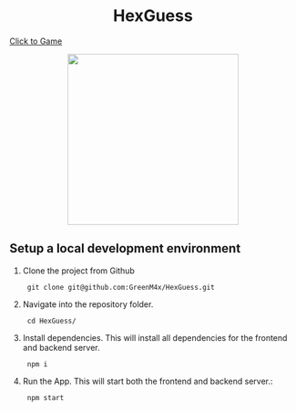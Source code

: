 <h1 align="center">HexGuess</h1>
  <a  align="center" textalign="center" href="https://hexguess.kellerkind.dev/"> Click to Game </a>
<p align="center">
  <img src="https://puu.sh/K3Vq3/8afb57af53.png" style="width: 300px" />
</p>

## Setup a local development environment
1. Clone the project from Github

        git clone git@github.com:GreenM4x/HexGuess.git

2. Navigate into the repository folder.

        cd HexGuess/

3. Install dependencies. This will install all dependencies for the frontend and backend server.

        npm i
        
4. Run the App. This will start both the frontend and backend server.:

        npm start
